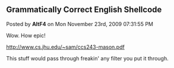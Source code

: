 ## Grammatically Correct English Shellcode
Posted by **AltF4** on Mon November 23rd, 2009 07:31:55 PM

Wow. How epic!

<!-- m --><a class="postlink" href="http://www.cs.jhu.edu/~sam/ccs243-mason.pdf">http://www.cs.jhu.edu/~sam/ccs243-mason.pdf</a><!-- m -->

This stuff would pass through freakin' any filter you put it through.
